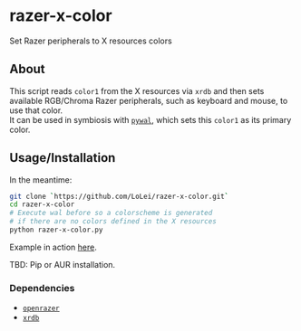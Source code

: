 # razer-x-color
Set Razer peripherals to X resources colors 

## About
This script reads `color1` from the X resources via `xrdb` and then sets
available RGB/Chroma Razer peripherals, such as keyboard and mouse, to use that
color.  
It can be used in symbiosis with [`pywal`](https://github.com/dylanaraps/pywal),
which sets this `color1` as its primary color.

## Usage/Installation
In the meantime:
```bash
git clone `https://github.com/LoLei/razer-x-color.git`
cd razer-x-color
# Execute wal before so a colorscheme is generated
# if there are no colors defined in the X resources
python razer-x-color.py
```
Example in action 
[here](https://github.com/LoLei/dotfiles/blob/master/exec-wal.sh).

TBD: Pip or AUR installation.

### Dependencies
* [`openrazer`](https://github.com/openrazer/openrazer)
* [`xrdb`](https://www.archlinux.org/packages/extra/x86_64/xorg-xrdb/)
